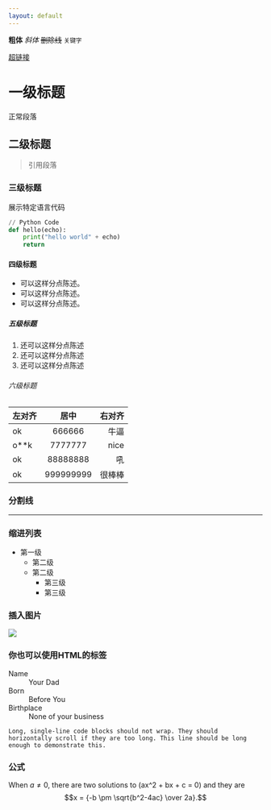 ```yaml
---
layout: default
---
```


**粗体**
_斜体_
~~删除线~~
`关键字`

[超链接](https://ks0508.github.io/SE-project/)

# 一级标题

正常段落

## 二级标题

> 引用段落

### 三级标题

展示特定语言代码

```python
// Python Code
def hello(echo):
    print("hello world" + echo)
    return
```

#### 四级标题

*   可以这样分点陈述。
*   可以这样分点陈述。
*   可以这样分点陈述。

##### 五级标题

1.  还可以这样分点陈述
2.  还可以这样分点陈述
3.  还可以这样分点陈述

###### 六级标题

| 左对齐   | 居中      |右对齐 |
|:---------|:---------:|------:|
| ok      | 666666    | 牛逼  |
| o**k    | 7777777   | nice  |
| ok       | 88888888  | 吼    |
| ok       | 999999999 | 很棒棒 |

### 分割线

* * *

### 缩进列表

- 第一级
  - 第二级
  - 第二级
    - 第三级
    - 第三级


### 插入图片

![](https://guides.github.com/activities/hello-world/branching.png)


### 你也可以使用HTML的标签

<dl>
<dt>Name</dt>
<dd>Your Dad</dd>
<dt>Born</dt>
<dd>Before You</dd>
<dt>Birthplace</dt>
<dd>None of your business</dd>
</dl>

```
Long, single-line code blocks should not wrap. They should horizontally scroll if they are too long. This line should be long enough to demonstrate this.
```

### 公式

When $a \ne 0$, there are two solutions to \(ax^2 + bx + c = 0\) and they are
$$x = {-b \pm \sqrt{b^2-4ac} \over 2a}.$$
